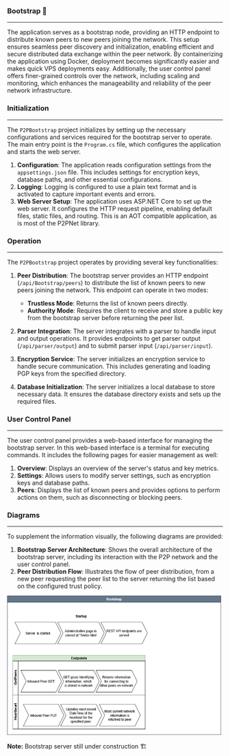 ﻿---
uid: p2pnetbootstrap
---

### Bootstrap 🤝

---

The application serves as a bootstrap node, providing an HTTP endpoint to distribute known peers to new peers joining the network. This setup ensures seamless peer discovery and initialization, enabling efficient and secure distributed data exchange within the peer network. By containerizing the application using Docker, deployment becomes significantly easier and makes quick VPS deployments easy. Additionally, the user control panel offers finer-grained controls over the network, including scaling and monitoring, which enhances the manageability and reliability of the peer network infrastructure.

### Initialization

---

The `P2PBootstrap` project initializes by setting up the necessary configurations and services required for the bootstrap server to operate. The main entry point is the `Program.cs` file, which configures the application and starts the web server.

1. **Configuration**: The application reads configuration settings from the `appsettings.json` file. This includes settings for encryption keys, database paths, and other essential configurations.
2. **Logging**: Logging is configured to use a plain text format and is activated to capture important events and errors.
3. **Web Server Setup**: The application uses ASP.NET Core to set up the web server. It configures the HTTP request pipeline, enabling default files, static files, and routing. This is an AOT compatible application, as is most of the P2PNet library.

### Operation

---

The `P2PBootstrap` project operates by providing several key functionalities:

1. **Peer Distribution**: The bootstrap server provides an HTTP endpoint (`/api/Bootstrap/peers`) to distribute the list of known peers to new peers joining the network. This endpoint can operate in two modes:

   - **Trustless Mode**: Returns the list of known peers directly.
   - **Authority Mode**: Requires the client to receive and store a public key from the bootstrap server before returning the peer list.
2. **Parser Integration**: The server integrates with a parser to handle input and output operations. It provides endpoints to get parser output (`/api/parser/output`) and to submit parser input (`/api/parser/input`).
3. **Encryption Service**: The server initializes an encryption service to handle secure communication. This includes generating and loading PGP keys from the specified directory.
4. **Database Initialization**: The server initializes a local database to store necessary data. It ensures the database directory exists and sets up the required files.

### User Control Panel

---

The user control panel provides a web-based interface for managing the bootstrap server. In this web-based interface is a terminal for executing commands. It includes the following pages for easier management as well:

1. **Overview**: Displays an overview of the server's status and key metrics.
2. **Settings**: Allows users to modify server settings, such as encryption keys and database paths.
3. **Peers**: Displays the list of known peers and provides options to perform actions on them, such as disconnecting or blocking peers.

### Diagrams

---

To supplement the information visually, the following diagrams are provided:

1. **Bootstrap Server Architecture**: Shows the overall architecture of the bootstrap server, including its interaction with the P2P network and the user control panel.
2. **Peer Distribution Flow**: Illustrates the flow of peer distribution, from a new peer requesting the peer list to the server returning the list based on the configured trust policy.

<p>
    <img src="https://raw.githubusercontent.com/p2pnetsuite/P2PNet/refs/heads/master/misc/Bootstrap.png" width="500" height="325" alt="bootstrap chart">
</p>

**Note:** Bootstrap server still under construction 🏗️